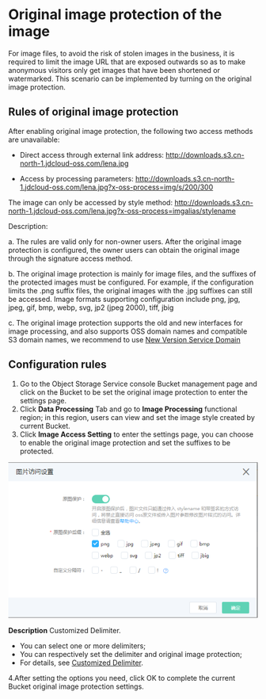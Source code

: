 # Original image protection of the image

For image files, to avoid the risk of stolen images in the business, it is required to limit the image URL that are exposed outwards so as to make anonymous visitors only get images that have been shortened or watermarked. This scenario can be implemented by turning on the original image protection.

## Rules of original image protection

After enabling original image protection, the following two access methods are unavailable:

* Direct access through external link address: http://downloads.s3.cn-north-1.jdcloud-oss.com/lena.jpg

* Access by processing parameters: http://downloads.s3.cn-north-1.jdcloud-oss.com/lena.jpg?x-oss-process=img/s/200/300

The image can only be accessed by style method: http://downloads.s3.cn-north-1.jdcloud-oss.com/lena.jpg?x-oss-process=imgalias/stylename

Description:

a. The rules are valid only for non-owner users. After the original image protection is configured, the owner users can obtain the original image through the signature access method.

b. The original image protection is mainly for image files, and the suffixes of the protected images must be configured. For example, if the configuration limits the .png suffix files, the original images with the .jpg suffixes can still be accessed. Image formats supporting configuration include png, jpg, jpeg, gif, bmp, webp, svg, jp2 (jpeg 2000), tiff, jbig

c. The original image protection supports the old and new interfaces for image processing, and also supports OSS domain names and compatible S3 domain names, we recommend to use [New Version Service Domain](https://docs.jdcloud.com/en/object-storage-service/regions-and-endpoints)

## Configuration rules

1. Go to the Object Storage Service console Bucket management page and click on the Bucket to be set the original image protection to enter the settings page.
2. Click **Data Processing** Tab and go to **Image Processing** functional region; in this region, users can view and set the image style created by current Bucket.
3. Click **Image Access Setting** to enter the settings page, you can choose to enable the original image protection and set the suffixes to be protected.

![原图2](../../../../../image/Object-Storage-Service/OSS-153.png)

**Description**
  Customized Delimiter.
  * You can select one or more delimiters;
  * You can respectively set the delimiter and original image protection;
  * For details, see [Customized Delimiter](./Delimiter-Guidance.md).

4.After setting the options you need, click OK to complete the current Bucket original image protection settings.
